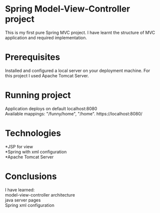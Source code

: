 # Spring Model-View-Controller project

This is my first pure Spring MVC project. I have learnt the structure of MVC application and required implementation. 

# Prerequisites

 Installed and configured a local server on your deployment machine. For this project I used Apache Tomcat Server. 
 
 # Running project
 Application deploys on default localhost:8080</br>
 Available mappings: "/funny/home", "/home".
 https://localhost:8080/
 
 # Technologies
 
 *JSP for view </br>
 *Spring with xml configuration</br>
 *Apache Tomcat Server
 
 
 # Conclusions
 I have learned:</br>
 model-view-controller architecture </br>
 java server pages</br>
 Spring xml configuration
 
